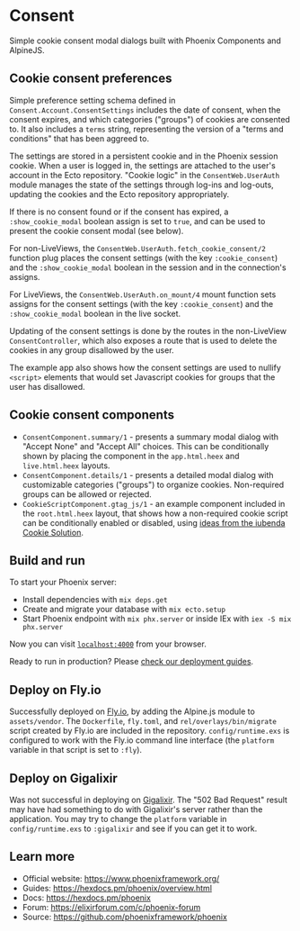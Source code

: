 # Consent

Simple cookie consent modal dialogs built with Phoenix Components and AlpineJS.

## Cookie consent preferences

Simple preference setting schema defined in `Consent.Account.ConsentSettings`
includes the date of consent, when the consent expires, and which categories ("groups")
of cookies are consented to. It also includes a `terms` string, representing the
version of a "terms and conditions" that has been aggreed to.

The settings are stored in a persistent cookie and in the Phoenix session cookie.
When a user is logged in, the settings are attached to the user's account in the
Ecto repository.  "Cookie logic" in the `ConsentWeb.UserAuth` module manages
the state of the settings through log-ins and log-outs, updating the cookies
and the Ecto repository appropriately.

If there is no consent found or if the consent has expired,
a `:show_cookie_modal` boolean assign is set to `true`, and can be used to
present the cookie consent modal (see below).

For non-LiveViews, the `ConsentWeb.UserAuth.fetch_cookie_consent/2` function
plug places the consent settings (with the key `:cookie_consent`)
and the `:show_cookie_modal` boolean in the session and
in the connection's assigns.

For LiveViews, the `ConsentWeb.UserAuth.on_mount/4` mount function sets
assigns for the consent settings (with the key `:cookie_consent`)
and the `:show_cookie_modal` boolean in the live socket.

Updating of the consent settings is done by the routes in the non-LiveView
`ConsentController`, which also exposes a route that is used to delete the 
cookies in any group disallowed by the user.

The example app also shows how the consent settings are used to nullify `<script>`
elements that would set Javascript cookies for groups that the user
has disallowed.

## Cookie consent components

* `ConsentComponent.summary/1` - presents a summary modal dialog with
  "Accept None" and "Accept All" choices. This can be conditionally shown
  by placing the component in the `app.html.heex` and `live.html.heex` layouts.
* `ConsentComponent.details/1` - presents a detailed modal dialog with
  customizable categories ("groups") to organize cookies. Non-required groups
  can be allowed or rejected.
* `CookieScriptComponent.gtag_js/1` - an example component included in the
  `root.html.heex` layout, that shows how a non-required cookie script can be
  conditionally enabled or disabled, using
  [ideas from the iubenda Cookie Solution](https://www.iubenda.com/en/help/1229-manual-tagging-blocking-cookies).

## Build and run

To start your Phoenix server:

  * Install dependencies with `mix deps.get`
  * Create and migrate your database with `mix ecto.setup`
  * Start Phoenix endpoint with `mix phx.server` or inside IEx with `iex -S mix phx.server`

Now you can visit [`localhost:4000`](http://localhost:4000) from your browser.

Ready to run in production? Please [check our deployment guides](https://hexdocs.pm/phoenix/deployment.html).

## Deploy on Fly.io

Successfully deployed on [Fly.io](https://fly.io), by adding the Alpine.js module to
`assets/vendor`. The `Dockerfile`, `fly.toml`, and `rel/overlays/bin/migrate`
script created by Fly.io are included in the repository. `config/runtime.exs`
is configured to work with the Fly.io command line interface (the `platform`
variable in that script is set to `:fly`).

## Deploy on Gigalixir

Was not successful in deploying on [Gigalixir](https://gigalixir.com).
The "502 Bad Request" result may have had something to do with Gigalixir's
server rather than the application. You may try to change the `platform`
variable in `config/runtime.exs` to `:gigalixir` and see if you can get it to work.

## Learn more

  * Official website: https://www.phoenixframework.org/
  * Guides: https://hexdocs.pm/phoenix/overview.html
  * Docs: https://hexdocs.pm/phoenix
  * Forum: https://elixirforum.com/c/phoenix-forum
  * Source: https://github.com/phoenixframework/phoenix
